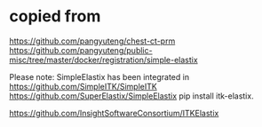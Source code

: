 

# copied from 
https://github.com/pangyuteng/chest-ct-prm
https://github.com/pangyuteng/public-misc/tree/master/docker/registration/simple-elastix


Please note: SimpleElastix has been integrated in https://github.com/SimpleITK/SimpleITK
https://github.com/SuperElastix/SimpleElastix
pip install itk-elastix.

https://github.com/InsightSoftwareConsortium/ITKElastix